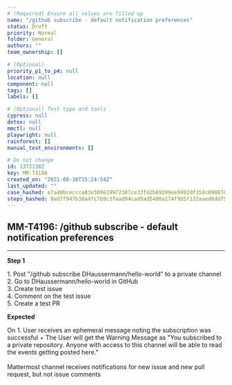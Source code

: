 ```yaml
---
# (Required) Ensure all values are filled up
name: "/github subscribe - default notification preferences"
status: Draft
priority: Normal
folder: General
authors: ""
team_ownership: []

# (Optional)
priority_p1_to_p4: null
location: null
component: null
tags: []
labels: []

# (Optional) Test type and tools
cypress: null
detox: null
mmctl: null
playwright: null
rainforest: []
manual_test_environments: []

# Do not change
id: 13721382
key: MM-T4196
created_on: "2021-08-30T15:24:54Z"
last_updated: ""
case_hashed: e7a48bceccca83e509619972307ce33fd2b69299ee9492df154c0908764d9a70349e2e11afb726df67a73dd3f18a458b
steps_hashed: 8ed7f947b38a4fc769c3faad94cad0ad5408a174f9b5f132aaed6ddf5f6de3674429c01657be3fd32facb26ae5794591
---
```


<!-- (Auto-generated) Based on frontmatter's "key" and "name" -->

## MM-T4196: /github subscribe - default notification preferences

---

**Step 1**

1\. Post "/github subscribe DHaussermann/hello-world" to a private channel\
2\. Go to DHaussermann/hello-world in GitHub\
3\. Create test issue\
4\. Comment on the test issue\
5\. Create a test PR

**Expected**

On 1. User receives an ephemeral message noting the subscription was successful + The User will get the Warning Message as "You subscribed to a private repository. Anyone with access to this channel will be able to read the events getting posted here."\
\
Mattermost channel receives notifications for new issue and new pull request, but not issue comments

